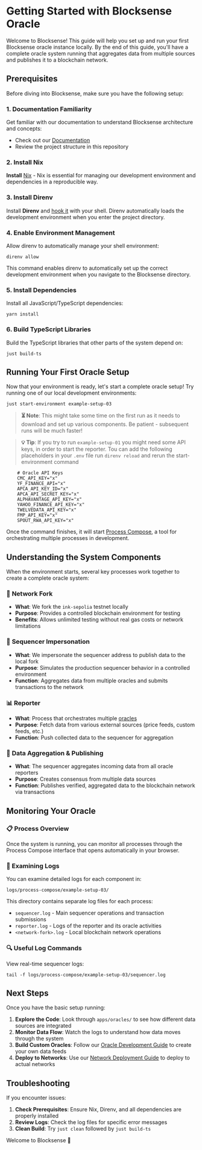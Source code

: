 # Getting Started with Blocksense Oracle

Welcome to Blocksense! This guide will help you set up and run your first Blocksense oracle instance locally. By the end of this guide, you'll have a complete oracle system running that aggregates data from multiple sources and publishes it to a blockchain network.

## Prerequisites

Before diving into Blocksense, make sure you have the following setup:

### 1. Documentation Familiarity

Get familiar with our documentation to understand Blocksense architecture and concepts:

- Check out our [Documentation](https://docs.blocksense.network/)
- Review the project structure in this repository

### 2. Install Nix

**Install** [Nix](https://zero-to-nix.com/start/install) - Nix is essential for managing our development environment and dependencies in a reproducible way.

### 3. Install Direnv

Install **Direnv** and [hook it](https://direnv.net/docs/hook.html) with your shell. Direnv automatically loads the development environment when you enter the project directory.

### 4. Enable Environment Management

Allow direnv to automatically manage your shell environment:

```fish
direnv allow
```

This command enables direnv to automatically set up the correct development environment when you navigate to the Blocksense directory.

### 5. Install Dependencies

Install all JavaScript/TypeScript dependencies:

```fish
yarn install
```

### 6. Build TypeScript Libraries

Build the TypeScript libraries that other parts of the system depend on:

```fish
just build-ts
```

## Running Your First Oracle Setup

Now that your environment is ready, let's start a complete oracle setup! Try running one of our local development environments:

```fish
just start-environment example-setup-03
```

> **⏳ Note**: This might take some time on the first run as it needs to download and set up various components. Be patient - subsequent runs will be much faster!

> **💡 Tip**: If you try to run `example-setup-01` you might need some API keys, in order to start the reporter. Tou can add the following placeholders in your `.env` file run `direnv reload` and rerun the start-environment command

```
    # Oracle API Keys
    CMC_API_KEY="x"
    YF_FINANCE_API="x"
    APCA_API_KEY_ID="x"
    APCA_API_SECRET_KEY="x"
    ALPHAVANTAGE_API_KEY="x"
    YAHOO_FINANCE_API_KEY="x"
    TWELVEDATA_API_KEY="x"
    FMP_API_KEY="x"
    SPOUT_RWA_API_KEY="x"
```

Once the command finishes, it will start [Process Compose](https://github.com/F1bonacc1/process-compose), a tool for orchestrating multiple processes in development.

## Understanding the System Components

When the environment starts, several key processes work together to create a complete oracle system:

### 🔗 **Network Fork**

- **What**: We fork the `ink-sepolia` testnet locally
- **Purpose**: Provides a controlled blockchain environment for testing
- **Benefits**: Allows unlimited testing without real gas costs or network limitations

### 🤖 **Sequencer Impersonation**

- **What**: We impersonate the sequencer address to publish data to the local fork
- **Purpose**: Simulates the production sequencer behavior in a controlled environment
- **Function**: Aggregates data from multiple oracles and submits transactions to the network

### 📊 **Reporter**

- **What**: Process that orchestrates multiple [oracles](`apps/oracles/)
- **Purpose**: Fetch data from various external sources (price feeds, custom feeds, etc.)
- **Function**: Push collected data to the sequencer for aggregation

### 🔄 **Data Aggregation & Publishing**

- **What**: The sequencer aggregates incoming data from all oracle reporters
- **Purpose**: Creates consensus from multiple data sources
- **Function**: Publishes verified, aggregated data to the blockchain network via transactions

## Monitoring Your Oracle

### 📋 Process Overview

Once the system is running, you can monitor all processes through the Process Compose interface that opens automatically in your browser.

### 📝 Examining Logs

You can examine detailed logs for each component in:

```
logs/process-compose/example-setup-03/
```

This directory contains separate log files for each process:

- `sequencer.log` - Main sequencer operations and transaction submissions
- `reporter.log` - Logs of the reporter and its oracle activities
- `<network-fork>.log` - Local blockchain network operations

### 🔍 Useful Log Commands

View real-time sequencer logs:

```fish
tail -f logs/process-compose/example-setup-03/sequencer.log
```

## Next Steps

Once you have the basic setup running:

1. **Explore the Code**: Look through `apps/oracles/` to see how different data sources are integrated
2. **Monitor Data Flow**: Watch the logs to understand how data moves through the system
3. **Build Custom Oracles**: Follow our [Oracle Development Guide](guide-develop-oracle.md) to create your own data feeds
4. **Deploy to Networks**: Use our [Network Deployment Guide](guide-deploy-new-network.md) to deploy to actual networks

## Troubleshooting

If you encounter issues:

1. **Check Prerequisites**: Ensure Nix, Direnv, and all dependencies are properly installed
2. **Review Logs**: Check the log files for specific error messages
3. **Clean Build**: Try `just clean` followed by `just build-ts`

Welcome to Blocksense 🚀
